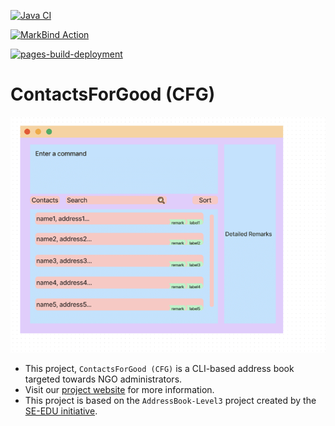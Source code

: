 [![Java CI](https://github.com/AY2425S1-CS2103T-T16-3/tp/actions/workflows/gradle.yml/badge.svg)](https://github.com/AY2425S1-CS2103T-T16-3/tp/actions/workflows/gradle.yml)

[![MarkBind Action](https://github.com/AY2425S1-CS2103T-T16-3/tp/actions/workflows/docs.yml/badge.svg)](https://github.com/AY2425S1-CS2103T-T16-3/tp/actions/workflows/docs.yml)

[![pages-build-deployment](https://github.com/AY2425S1-CS2103T-T16-3/tp/actions/workflows/pages/pages-build-deployment/badge.svg)](https://github.com/AY2425S1-CS2103T-T16-3/tp/actions/workflows/pages/pages-build-deployment)

# ContactsForGood (CFG)

![Ui](docs/images/Ui.png)

* This project, `ContactsForGood (CFG)` is a CLI-based address book targeted towards NGO administrators.
* Visit our [project website](https://ay2425s1-cs2103t-t16-3.github.io/tp/) for more information.
* This project is based on the `AddressBook-Level3` project created by the [SE-EDU initiative](https://se-education.org).
